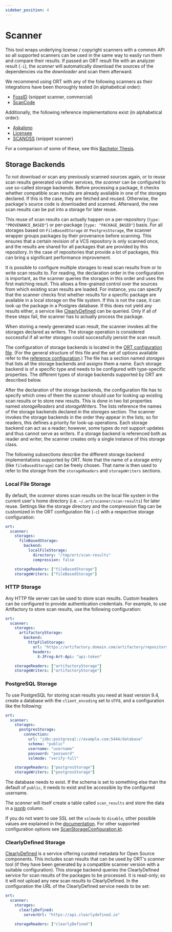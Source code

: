 ```yaml
---
sidebar_position: 4
---
```


# Scanner

This tool wraps underlying license / copyright scanners with a common API so all supported scanners can be used in the same way to easily run them and compare their results.
If passed an ORT result file with an analyzer result (`-i`), the *scanner* will automatically download the sources of the dependencies via the *downloader* and scan them afterward.

We recommend using ORT with any of the following scanners as their integrations have been thoroughly tested (in alphabetical order):

* [FossID](https://fossid.com/) (snippet scanner, commercial)
* [ScanCode](https://github.com/aboutcode-org/scancode-toolkit)

Additionally, the following reference implementations exist (in alphabetical order):

* [Askalono](https://github.com/jpeddicord/askalono)
* [Licensee](https://github.com/licensee/licensee)
* [SCANOSS](https://www.scanoss.com/) (snippet scanner)

For a comparison of some of these, see this [Bachelor Thesis](https://osr.cs.fau.de/2019/08/07/final-thesis-a-comparison-study-of-open-source-license-crawler/).

## Storage Backends

To not download or scan any previously scanned sources again, or to reuse scan results generated via other services, the *scanner* can be configured to use so-called storage backends.
Before processing a package, it checks whether compatible scan results are already available in one of the storages declared.
If this is the case, they are fetched and reused.
Otherwise, the package's source code is downloaded and scanned.
Afterward, the new scan results can be put into a storage for later reuse.

This reuse of scan results can actually happen on a per-repository (`type: "PROVENANCE_BASED"`) or per-package (`type: "PACKAGE_BASED"`) basis.
For all storages based on `FileBasedStorage` or `PostgresStorage`, the scanner wrapper groups packages by their provenance before scanning.
This ensures that a certain revision of a VCS repository is only scanned once, and the results are shared for all packages that are provided by this repository.
In the case of repositories that provide a lot of packages, this can bring a significant performance improvement.

It is possible to configure multiple storages to read scan results from or to write scan results to.
For reading, the declaration order in the configuration is important, as the scanner queries the storages in this order and uses the first matching result.
This allows a fine-grained control over the sources from which existing scan results are loaded.
For instance, you can specify that the scanner checks first whether results for a specific package are available in a local storage on the file system.
If this is not the case, it can look up the package in a Postgres database.
If this does not yield any results either, a service like [ClearlyDefined](https://clearlydefined.io) can be queried.
Only if all of these steps fail, the scanner has to actually process the package.

When storing a newly generated scan result, the scanner invokes all the storages declared as writers.
The storage operation is considered successful if all writer storages could successfully persist the scan result.

The configuration of storage backends is located in the [ORT configuration file](../getting-started/usage.md#ort-configuration-file).
(For the general structure of this file and the set of options available refer to the [reference configuration](https://github.com/oss-review-toolkit/ort/blob/main/model/src/main/resources/reference.yml).)
The file has a section named *storages* that lists all the storage backends and assigns them a name.
Each storage backend is of a specific type and needs to be configured with type-specific properties.
The different types of storage backends supported by ORT are described below.

After the declaration of the storage backends, the configuration file has to specify which ones of them the scanner should use for looking up existing scan results or to store new results.
This is done in two list properties named *storageReaders* and *storageWriters*.
The lists reference the names of the storage backends declared in the *storages* section.
The scanner invokes the storage backends in the order they appear in the lists; so for readers, this defines a priority for look-up operations.
Each storage backend can act as a reader; however, some types do not support updates and thus cannot serve as writers.
If a storage backend is referenced both as reader and writer, the scanner creates only a single instance of this storage class.

The following subsections describe the different storage backend implementations supported by ORT.
Note that the name of a storage entry (like `fileBasedStorage`) can be freely chosen.
That name is then used to refer to the storage from the `storageReaders` and `storageWriters` sections.

### Local File Storage

By default, the *scanner* stores scan results on the local file system in the current user's home directory (i.e. `~/.ort/scanner/scan-results`) for later reuse.
Settings like the storage directory and the compression flag can be customized in the ORT configuration file (`-c`) with a respective storage configuration:

```yaml
ort:
  scanner:
    storages:
      fileBasedStorage:
        backend:
          localFileStorage:
            directory: "/tmp/ort/scan-results"
            compression: false

    storageReaders: ["fileBasedStorage"]
    storageWriters: ["fileBasedStorage"]
```

### HTTP Storage

Any HTTP file server can be used to store scan results.
Custom headers can be configured to provide authentication credentials.
For example, to use Artifactory to store scan results, use the following configuration:

```yaml
ort:
  scanner:
    storages:
      artifactoryStorage:
        backend:
          httpFileStorage:
            url: "https://artifactory.domain.com/artifactory/repository/scan-results"
            headers:
              X-JFrog-Art-Api: "api-token"

    storageReaders: ["artifactoryStorage"]
    storageWriters: ["artifactoryStorage"]
```

### PostgreSQL Storage

To use PostgreSQL for storing scan results you need at least version 9.4, create a database with the `client_encoding` set to `UTF8`, and a configuration like the following:

```yaml
ort:
  scanner:
    storages:
      postgresStorage:
        connection:
          url: "jdbc:postgresql://example.com:5444/database"
          schema: "public"
          username: "username"
          password: "password"
          sslmode: "verify-full"

    storageReaders: ["postgresStorage"]
    storageWriters: ["postgresStorage"]
```

The database needs to exist.
If the schema is set to something else than the default of `public`, it needs to exist and be accessible by the configured username.

The *scanner* will itself create a table called `scan_results` and store the data in a [jsonb](https://www.postgresql.org/docs/current/datatype-json.html) column.

If you do not want to use SSL set the `sslmode` to `disable`, other possible values are explained in the [documentation](https://jdbc.postgresql.org/documentation/ssl/#configuring-the-client).
For other supported configuration options see [ScanStorageConfiguration.kt](https://github.com/oss-review-toolkit/ort/blob/main/model/src/main/kotlin/config/ScanStorageConfiguration.kt).

### ClearlyDefined Storage

[ClearlyDefined](https://clearlydefined.io) is a service offering curated metadata for Open Source components.
This includes scan results that can be used by ORT's *scanner* tool (if they have been generated by a compatible scanner version with a suitable configuration).
This storage backend queries the ClearlyDefined service for scan results of the packages to be processed.
It is read-only; so it will not upload any new scan results to ClearlyDefined.
In the configuration the URL of the ClearlyDefined service needs to be set:

```yaml
ort:
  scanner:
    storages:
      clearlyDefined:
        serverUrl: "https://api.clearlydefined.io"

    storageReaders: ["clearlyDefined"]
```
